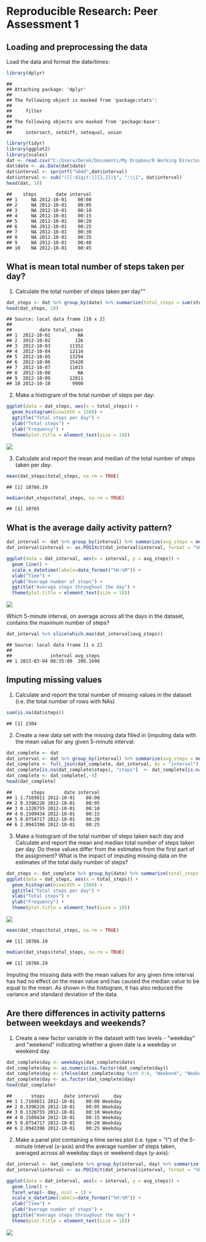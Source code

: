 # Reproducible Research: Peer Assessment 1


## Loading and preprocessing the data
Load the data and format the date/times:

```r
library(dplyr)
```

```
## 
## Attaching package: 'dplyr'
## 
## The following object is masked from 'package:stats':
## 
##     filter
## 
## The following objects are masked from 'package:base':
## 
##     intersect, setdiff, setequal, union
```

```r
library(tidyr)
library(ggplot2)
library(scales)
dat <- read.csv("C:/Users/Derek/Documents/My Dropbox/R Working Directory/activity.csv")
dat$date <- as.Date(dat$date)
dat$interval <- sprintf("%04d",dat$interval)
dat$interval <- sub("([[:digit:]]{2,2})$", ":\\1", dat$interval)
head(dat, 10)
```

```
##    steps       date interval
## 1     NA 2012-10-01    00:00
## 2     NA 2012-10-01    00:05
## 3     NA 2012-10-01    00:10
## 4     NA 2012-10-01    00:15
## 5     NA 2012-10-01    00:20
## 6     NA 2012-10-01    00:25
## 7     NA 2012-10-01    00:30
## 8     NA 2012-10-01    00:35
## 9     NA 2012-10-01    00:40
## 10    NA 2012-10-01    00:45
```


## What is mean total number of steps taken per day?

1.  Calculate the total number of steps taken per day""


```r
dat_steps <- dat %>% group_by(date) %>% summarize(total_steps = sum(steps))
head(dat_steps, 10)
```

```
## Source: local data frame [10 x 2]
## 
##          date total_steps
## 1  2012-10-01          NA
## 2  2012-10-02         126
## 3  2012-10-03       11352
## 4  2012-10-04       12116
## 5  2012-10-05       13294
## 6  2012-10-06       15420
## 7  2012-10-07       11015
## 8  2012-10-08          NA
## 9  2012-10-09       12811
## 10 2012-10-10        9900
```



2.  Make a histogram of the total number of steps per day:

```r
ggplot(data = dat_steps, aes(x = total_steps)) +
  geom_histogram(binwidth = 1500) +
  ggtitle("Total steps per day") +
  xlab("Total steps") +
  ylab("Frequency") +
  theme(plot.title = element_text(size = 18))
```

![](PA1_template_files/figure-html/unnamed-chunk-3-1.png) 



3.  Calculate and report the mean and median of the total number of steps taken per day:


```r
mean(dat_steps$total_steps, na.rm = TRUE)
```

```
## [1] 10766.19
```

```r
median(dat_steps$total_steps, na.rm = TRUE)
```

```
## [1] 10765
```


## What is the average daily activity pattern?


```r
dat_interval <- dat %>% group_by(interval) %>% summarize(avg_steps = mean(steps, na.rm = TRUE))
dat_interval$interval <- as.POSIXct(dat_interval$interval, format = "%H:%M")

ggplot(data = dat_interval, aes(x = interval, y = avg_steps)) +
  geom_line() +
  scale_x_datetime(labels=date_format("%H:%M")) +
  xlab("Time") +
  ylab("Average number of steps") +
  ggtitle("Average steps throughout the day") +
  theme(plot.title = element_text(size = 18))
```

![](PA1_template_files/figure-html/unnamed-chunk-5-1.png) 

Which 5-minute interval, on average across all the days in the dataset, contains the maximum number of steps?


```r
dat_interval %>% slice(which.max(dat_interval$avg_steps))
```

```
## Source: local data frame [1 x 2]
## 
##              interval avg_steps
## 1 2015-03-04 08:35:00  206.1698
```

## Imputing missing values


1. Calculate and report the total number of missing values in the dataset (i.e. the total number of rows with NAs)


```r
sum(is.na(dat$steps))
```

```
## [1] 2304
```

2.  Create a new data set with the missing data filled in (imputing data with the mean value for any given 5-minute interval:


```r
dat_complete <- dat
dat_interval <- dat %>% group_by(interval) %>% summarize(avg_steps = mean(steps, na.rm = TRUE))
dat_complete <- full_join(dat_complete, dat_interval, by = "interval")
dat_complete[is.na(dat_complete$steps), "steps"]  <- dat_complete[is.na(dat_complete$steps), "avg_steps"] 
dat_complete <- dat_complete[,-4]
head(dat_complete)
```

```
##       steps       date interval
## 1 1.7169811 2012-10-01    00:00
## 2 0.3396226 2012-10-01    00:05
## 3 0.1320755 2012-10-01    00:10
## 4 0.1509434 2012-10-01    00:15
## 5 0.0754717 2012-10-01    00:20
## 6 2.0943396 2012-10-01    00:25
```


3. Make a histogram of the total number of steps taken each day and Calculate and report the mean and median total number of steps taken per day. Do these values differ from the estimates from the first part of the assignment? What is the impact of imputing missing data on the estimates of the total daily number of steps?


```r
dat_steps <- dat_complete %>% group_by(date) %>% summarize(total_steps = sum(steps))
ggplot(data = dat_steps, aes(x = total_steps)) +
  geom_histogram(binwidth = 1500) +
  ggtitle("Total steps per day") +
  xlab("Total steps") +
  ylab("Frequency") +
  theme(plot.title = element_text(size = 18))
```

![](PA1_template_files/figure-html/unnamed-chunk-9-1.png) 

```r
mean(dat_steps$total_steps, na.rm = TRUE)
```

```
## [1] 10766.19
```

```r
median(dat_steps$total_steps, na.rm = TRUE)
```

```
## [1] 10766.19
```

Imputing the missing data with the mean values for any given time interval has had no effect on the mean value and has caused the median value to be equal to the mean.  As shown in the histogram, it has also reduced the variance and standard deviation of the data.


## Are there differences in activity patterns between weekdays and weekends?

1. Create a new factor variable in the dataset with two levels - "weekday" and "weekend" indicating whether a given date is a weekday or weekend day.


```r
dat_complete$day <- weekdays(dat_complete$date)
dat_complete$day <- as.numeric(as.factor(dat_complete$day))
dat_complete$day <- ifelse(dat_complete$day %in% 3:4, "Weekend", "Weekday")
dat_complete$day <- as.factor(dat_complete$day)
head(dat_complete)
```

```
##       steps       date interval     day
## 1 1.7169811 2012-10-01    00:00 Weekday
## 2 0.3396226 2012-10-01    00:05 Weekday
## 3 0.1320755 2012-10-01    00:10 Weekday
## 4 0.1509434 2012-10-01    00:15 Weekday
## 5 0.0754717 2012-10-01    00:20 Weekday
## 6 2.0943396 2012-10-01    00:25 Weekday
```


2. Make a panel plot containing a time series plot (i.e. type = "l") of the 5-minute interval (x-axis) and the average number of steps taken, averaged across all weekday days or weekend days (y-axis):


```r
dat_interval <- dat_complete %>% group_by(interval, day) %>% summarize(avg_steps = mean(steps, na.rm = TRUE))
dat_interval$interval <- as.POSIXct(dat_interval$interval, format = "%H:%M")

ggplot(data = dat_interval, aes(x = interval, y = avg_steps)) +
  geom_line() +
  facet_wrap(~ day, ncol = 1) +
  scale_x_datetime(labels=date_format("%H:%M")) +
  xlab("Time") +
  ylab("Average number of steps") +
  ggtitle("Average steps throughout the day") +
  theme(plot.title = element_text(size = 18))
```

![](PA1_template_files/figure-html/unnamed-chunk-11-1.png) 
